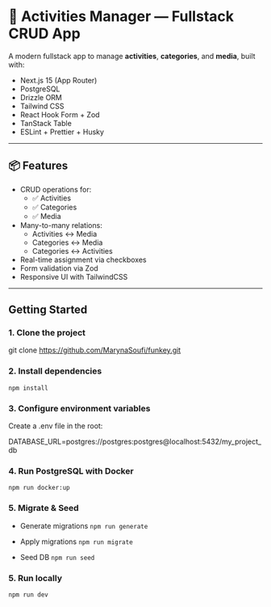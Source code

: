# 🧩 Activities Manager — Fullstack CRUD App

A modern fullstack app to manage **activities**, **categories**, and **media**, built with:

- Next.js 15 (App Router)
- PostgreSQL
- Drizzle ORM
- Tailwind CSS
- React Hook Form + Zod
- TanStack Table
- ESLint + Prettier + Husky

---

## 📦 Features

- CRUD operations for:
  - ✅ Activities
  - ✅ Categories
  - ✅ Media
- Many-to-many relations:
  - Activities ↔ Media
  - Categories ↔ Media
  - Categories ↔ Activities
- Real-time assignment via checkboxes
- Form validation via Zod
- Responsive UI with TailwindCSS

---

## Getting Started

### 1. Clone the project

git clone https://github.com/MarynaSoufi/funkey.git

### 2. Install dependencies

`npm install`

### 3. Configure environment variables

Create a .env file in the root:

DATABASE_URL=postgres://postgres:postgres@localhost:5432/my_project_db

### 4. Run PostgreSQL with Docker

`npm run docker:up`

### 5. Migrate & Seed

- Generate migrations
  `npm run generate`

- Apply migrations
  `npm run migrate`

- Seed DB
  `npm run seed`

### 5. Run locally

`npm run dev`
